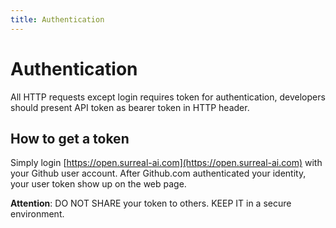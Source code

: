 ```yaml
---
title: Authentication
---
```


# Authentication

All HTTP requests except login requires token for authentication, developers should present API token as bearer token in HTTP header.

## How to get a token

Simply login [https://open.surreal-ai.com](https://open.surreal-ai.com) with your Github user account. After Github.com authenticated your identity, your user token show up on the web page.

**Attention**: DO NOT SHARE your token to others. KEEP IT in a secure environment.
